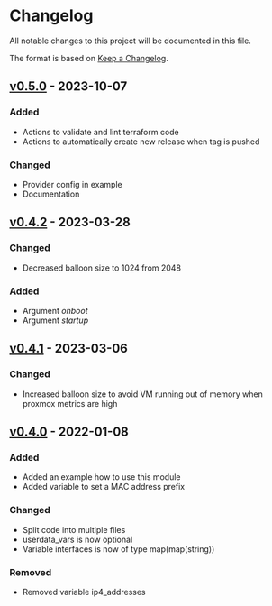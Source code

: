 # Changelog

All notable changes to this project will be documented in this file.

The format is based on [Keep a Changelog](https://keepachangelog.com/en/1.0.0/).

## [v0.5.0] - 2023-10-07

### Added

* Actions to validate and lint terraform code
* Actions to automatically create new release when tag is pushed

### Changed

* Provider config in example
* Documentation

## [v0.4.2] - 2023-03-28

### Changed

* Decreased balloon size to 1024 from 2048

### Added

* Argument _onboot_
* Argument _startup_

## [v0.4.1] - 2023-03-06

### Changed

* Increased balloon size to avoid VM running out of memory when proxmox metrics are high

## [v0.4.0] - 2022-01-08

### Added

* Added an example how to use this module
* Added variable to set a MAC address prefix

### Changed

* Split code into multiple files
* userdata_vars is now optional
* Variable interfaces is now of type map(map(string))

### Removed

* Removed variable ip4_addresses

[v0.4.0]: https://github.com/yuqo2450/tf_pmx_vm_base/compare/v0.3.1...v0.4.0
[v0.4.1]: https://github.com/yuqo2450/tf_pmx_vm_base/compare/v0.4.0...v0.4.1
[v0.4.2]: https://github.com/yuqo2450/tf_pmx_vm_base/compare/v0.4.1...v0.4.2
[v0.5.0]: https://github.com/yuqo2450/tf_pmx_vm_base/compare/v0.4.2...v0.5.0
